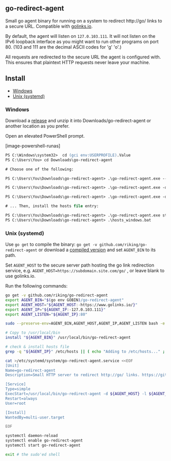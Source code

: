 ## go-redirect-agent

Small go agent binary for running on a system to redirect http://go/ links to a secure URL. Compatible with [golinks.io](https://www.golinks.io/).

By default, the agent will listen on `127.0.103.111`. It will not listen on the IPv6 loopback interface as you might want to run other programs on port 80. (103 and 111 are the decimal ASCII codes for 'g' 'o'.)

All requests are redirected to the secure URL the agent is configured with. This ensures that plaintext HTTP requests never leave your machine.

## Install

 * [Windows](#windows)
 * [Unix (systemd)](#unix-systemd)

### Windows

Download a [release][latest-release] and unzip it into Downloads/go-redirect-agent or another location as you prefer.

Open an elevated PowerShell prompt.

[image-powershell-runas]

```ps
PS C:\Windows\system32>  cd (gci env:USERPROFILE).Value
PS C:\Users\You> cd Downloads\go-redirect-agent

# Choose one of the following:

PS C:\Users\You\Downloads\go-redirect-agent> .\go-redirect-agent.exe --golinks install # Uses https://www.golinks.io/

PS C:\Users\You\Downloads\go-redirect-agent> .\go-redirect-agent.exe -d https://goto.contoso.com/ install

PS C:\Users\You\Downloads\go-redirect-agent> .\go-redirect-agent.exe -d https://subdomain.site.com/go/ install

# ... Then, install the hosts file entry:

PS C:\Users\You\Downloads\go-redirect-agent> .\go-redirect-agent.exe start
PS C:\Users\You\Downloads\go-redirect-agent> .\hosts_windows.bat
```

### Unix (systemd)

Use `go get` to compile the binary: `go get -v github.com/riking/go-redirect-agent` or download a [compiled version][latest-release] and set `AGENT_BIN` to its path.

Set `AGENT_HOST` to the secure server path hosting the go link redirection service, e.g. `AGENT_HOST=https://subdomain.site.com/go/` , or leave blank to use golinks.io.

Run the following commands:

```bash
go get -v github.com/riking/go-redirect-agent
export AGENT_BIN="$(go env GOBIN)/go-redirect-agent"
export AGENT_HOST="${AGENT_HOST:-https://www.golinks.io/}"
export AGENT_IP="${AGENT_IP:-127.0.103.111}"
export AGENT_LISTEN="${AGENT_IP}:80"

sudo --preserve-env=AGENT_BIN,AGENT_HOST,AGENT_IP,AGENT_LISTEN bash -e

# Copy to /usr/local/bin
install "${AGENT_BIN}" /usr/local/bin/go-redirect-agent

# check & install hosts file
grep -q "${AGENT_IP}" /etc/hosts || ( echo "Adding to /etc/hosts..." ; echo "${AGENT_IP} go" | tee /etc/hosts )

cat >/etc/systemd/system/go-redirect-agent.service <<EOF
[Unit]
Name=go-redirect-agent
Description=Small HTTP server to redirect http://go/ links. https://github.com/riking/go-redirect-agent/

[Service]
Type=simple
ExecStart=/usr/local/bin/go-redirect-agent -d ${AGENT_HOST} -l ${AGENT_LISTEN}
Restart=always
User=root

[Install]
WantedBy=multi-user.target

EOF

systemctl daemon-reload
systemctl enable go-redirect-agent
systemctl start go-redirect-agent

exit # the sudo'ed shell
```

[latest-release]: https://github.com/riking/go-redirect-agent/releases/tag/v1.0.1
